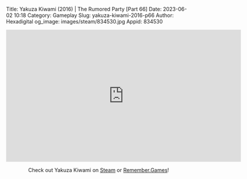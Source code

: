 Title: Yakuza Kiwami (2016) | The Rumored Party [Part 66]
Date: 2023-06-02 10:18
Category: Gameplay
Slug: yakuza-kiwami-2016-p66
Author: Hexadigital
og_image: images/steam/834530.jpg
Appid: 834530

<center><iframe src="https://www.youtube.com/embed/nfwF44gahaw?feature=oembed" allow="accelerometer; autoplay; encrypted-media; gyroscope; picture-in-picture" width="640" height="360" frameborder="0"></iframe>

Check out Yakuza Kiwami on [Steam](https://store.steampowered.com/app/834530/?curator_clanid=34633900) or [Remember.Games](https://remember.games/game/342/)!</center>